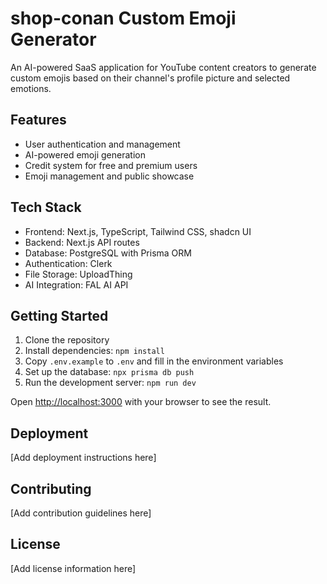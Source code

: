 # shop-conan Custom Emoji Generator

An AI-powered SaaS application for YouTube content creators to generate custom emojis based on their channel's profile picture and selected emotions.

## Features

- User authentication and management
- AI-powered emoji generation
- Credit system for free and premium users
- Emoji management and public showcase

## Tech Stack

- Frontend: Next.js, TypeScript, Tailwind CSS, shadcn UI
- Backend: Next.js API routes
- Database: PostgreSQL with Prisma ORM
- Authentication: Clerk
- File Storage: UploadThing
- AI Integration: FAL AI API

## Getting Started

1. Clone the repository
2. Install dependencies: `npm install`
3. Copy `.env.example` to `.env` and fill in the environment variables
4. Set up the database: `npx prisma db push`
5. Run the development server: `npm run dev`

Open [http://localhost:3000](http://localhost:3000) with your browser to see the result.

## Deployment

[Add deployment instructions here]

## Contributing

[Add contribution guidelines here]

## License

[Add license information here]
